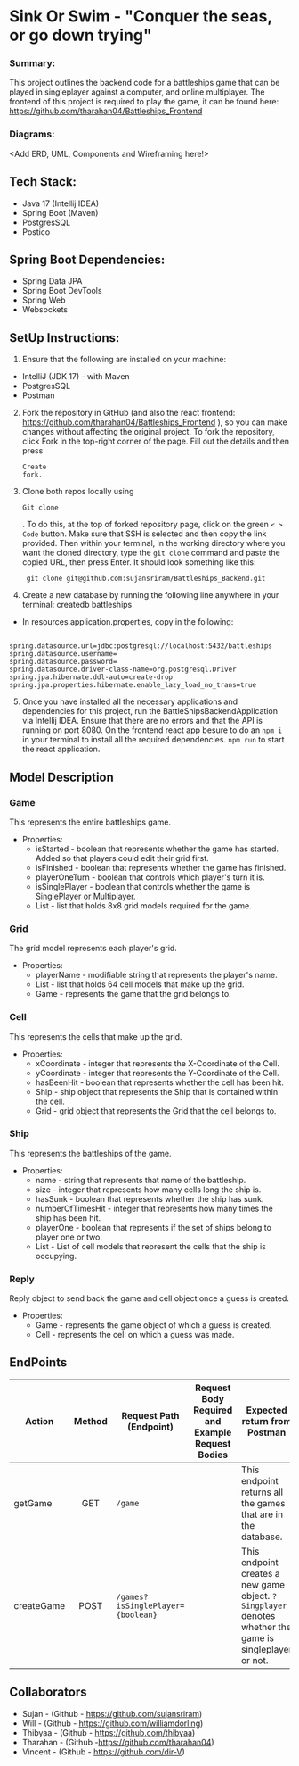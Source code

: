 # Sink Or Swim - "Conquer the seas, or go down trying"

### Summary:
This project outlines the backend code for a battleships game that can be played in singleplayer against a computer, and online multiplayer.
The frontend of this project is required to play the game, it can be found here: https://github.com/tharahan04/Battleships_Frontend

### Diagrams:
<Add ERD, UML, Components and Wireframing here!>


## Tech Stack:
- Java 17 (Intellij IDEA)
- Spring Boot (Maven)
- PostgresSQL
- Postico

## Spring Boot Dependencies:
- Spring Data JPA
- Spring Boot DevTools
- Spring Web
- Websockets

## SetUp Instructions:
1. Ensure that the following are installed on your machine:
- IntelliJ (JDK 17) - with Maven
- PostgresSQL
- Postman

2. Fork the repository in GitHub (and also the react frontend: https://github.com/tharahan04/Battleships_Frontend ), so you can make changes without affecting the original project. To fork the repository, click Fork in the top-right corner of the page. Fill out the details and then press <pre><code>Create fork.</code></pre>

3. Clone both repos locally using <pre><code>Git clone</code></pre>. To do this, at the top of forked repository page, click on the green `< > Code` button. Make sure that SSH is selected and then copy the link provided. Then within your terminal, in the working directory where you want the cloned directory, type the `git clone` command and paste the copied URL, then press Enter. It should look something like this:
    <pre><code> git clone git@github.com:sujansriram/Battleships_Backend.git</code></pre>

4. Create a new database by running the following line anywhere in your terminal: createdb battleships
 - In resources.application.properties, copy in the following:
<pre><code>
spring.datasource.url=jdbc:postgresql://localhost:5432/battleships
spring.datasource.username=
spring.datasource.password=
spring.datasource.driver-class-name=org.postgresql.Driver
spring.jpa.hibernate.ddl-auto=create-drop
spring.jpa.properties.hibernate.enable_lazy_load_no_trans=true 
</code></pre>

5. Once you have installed all the necessary applications and dependencies for this project, run the BattleShipsBackendApplication via Intellij IDEA. Ensure that there are no errors and that the API is running on port 8080. On the frontend react app besure to do an `npm i` in your terminal to install all the required dependencies. `npm run` to start the react application.

## Model Description

### Game <br/>
This represents the entire battleships game.
- Properties:
  - isStarted - boolean that represents whether the game has started. Added so that players could edit their grid first.
  - isFinished - boolean that represents whether the game has finished.
  - playerOneTurn - boolean that controls which player's turn it is.
  - isSinglePlayer - boolean that controls whether the game is SinglePlayer or Multiplayer.
  - List<Grid> - list that holds 8x8 grid models required for the game.

### Grid <br/>
The grid model represents each player's grid.
- Properties:
  - playerName - modifiable string that represents the player's name.
  - List<Cell> - list that holds 64 cell models that make up the grid.
  - Game - represents the game that the grid belongs to.
  
### Cell <br/>
This represents the cells that make up the grid.
- Properties:
  - xCoordinate - integer that represents the X-Coordinate of the Cell.
  - yCoordinate - integer that represents the Y-Coordinate of the Cell.
  - hasBeenHit - boolean that represents whether the cell has been hit.
  - Ship - ship object that represents the Ship that is contained within the cell.
  - Grid - grid object that represents the Grid that the cell belongs to.

### Ship <br/>
This represents the battleships of the game.
- Properties:
    - name - string that represents that name of the battleship.
    - size - integer that represents how many cells long the ship is.
    - hasSunk - boolean that represents whether the ship has sunk.
    - numberOfTimesHit - integer that represents how many times the ship has been hit.
    - playerOne - boolean that represents if the set of ships belong to player one or two.
    - List<Cell> - List of cell models that represent the cells that the ship is occupying.

### Reply <br/>
Reply object to send back the game and cell object once a guess is created.
- Properties:
    - Game - represents the game object of which a guess is created.
    - Cell - represents the cell on which a guess was made.


## EndPoints

| Action                               | Method | Request Path (Endpoint)                          | Request Body Required and Example Request Bodies                                                                       | Expected return from Postman                                                                                                                                                                                                                   |  
|--------------------------------------|:------:|--------------------------------------------------|------------------------------------------------------------------------------------------------------------------------|------------------------------------------------------------------------------------------------------------------------------------------------------------------------------------------------------------------------------------------------|
| getGame                             |  GET   | `/game`                                         |                                                                                                                        | This endpoint returns all the games that are in the database.                                                                                                   |
| createGame           |  POST   | `/games?isSinglePlayer={boolean}`                     |                                                                                                                        | This endpoint creates a new game object. `?Singplayer` denotes whether the game is singleplayer or not.                                                    |

## Collaborators
- Sujan - (Github - https://github.com/sujansriram)
- Will - (Github - https://github.com/williamdorling)
- Thibyaa - (Github - https://github.com/thibyaa)
- Tharahan - (Github -https://github.com/tharahan04)
- Vincent - (Github - https://github.com/dir-V)
  

